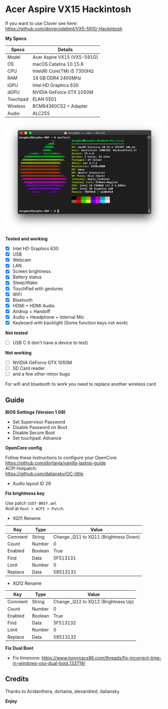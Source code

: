 # Acer Aspire VX15 Hackintosh

If you want to use Clover see here:  
https://github.com/dongcodebmt/VX5-591G-Hackintosh

__My Specs__

| Specs | Details |
|------------|-------------------------------|
| Model | Acer Aspire VX15 (VX5-591G) |
| OS | macOS Catalina 10.15.6 |
| CPU | Intel(R) Core(TM) i5 7300HQ |
| RAM | 16 GB DDR4 2400MHz |
| iGPU | Intel HD Graphics 630 |
| dGPU | NVIDIA GeForce GTX 1050M |
| Touchpad | ELAN 0501 |
| Wireless | BCM94360CS2 + Adapter |
| Audio | ALC255 |

![Specs](/image.png)

__Tested and working__

- [x] Intel HD Graphics 630
- [x] USB
- [x] Webcam
- [x] LAN
- [x] Screen brightness
- [x] Battery status
- [x] Sleep/Wake
- [x] TouchPad with gestures
- [x] WiFi
- [x] Bluetooth
- [x] HDMI + HDMI Audio
- [x] Airdrop + Handoff
- [x] Audio + Headphone + Internal Mic
- [x] Keyboard with backlight (Some function keys not work)

__Not tested__

- [ ] USB C (I don't have a device to test)

__Not working__

- [ ] NVIDIA GeForce GTX 1050M
- [ ] SD Card reader
- [ ] and a few other minor bugs

For wifi and bluetooth to work you need to replace another wireless card

## Guide

__BIOS Settings (Version 1.08)__

- Set Supervisor Password
- Disable Password on Boot
- Disable Secure Boot
- Set touchpad: Advance

__OpenCore config__

Follow these instructions to configure your OpenCore:  
https://github.com/dortania/vanilla-laptop-guide  
ACPI Hotpatch:  
https://github.com/daliansky/OC-little  
- Audio layout ID 29

__Fix brightness key__

Use patch `SSDT-BKEY.aml`  
And at `Root > ACPI > Patch`:  
- XQ11 Rename

|Key|Type|Value|
|---|---|---|
|Comment|String|Change _Q11 to XQ11 (Brightness Down)|
|Count|Number|0|
|Enabled|Boolean|True|
|Find|Data|5F513131|
|Limit|Number|0|
|Replace|Data|58513131|

- XQ12 Rename

|Key|Type|Value|
|---|---|---|
|Comment|String|Change _Q12 to XQ12 (Brightness Up)|
|Count|Number|0|
|Enabled|Boolean|True|
|Find|Data|5F513132|
|Limit|Number|0|
|Replace|Data|58513132|

__Fix Dual Boot__

- Fix timezone: https://www.tonymacx86.com/threads/fix-incorrect-time-in-windows-osx-dual-boot.133719/  

## Credits

Thanks to Acidanthera, dortania, alexandred, daliansky

*__Enjoy__*
